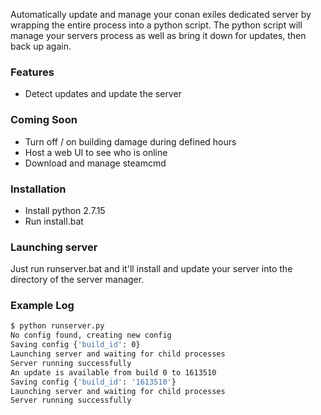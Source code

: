 Automatically update and manage your conan exiles dedicated server by wrapping the entire process into a python script. The python script will manage your servers process as well as bring it down for updates, then back up again.

### Features
 * Detect updates and update the server

### Coming Soon
 * Turn off / on building damage during defined hours
 * Host a web UI to see who is online
 * Download and manage steamcmd

### Installation
* Install python 2.7.15
* Run install.bat

### Launching server
Just run runserver.bat and it'll install and update your server into the directory of the server manager.

### Example Log
```sh
$ python runserver.py
No config found, creating new config
Saving config {'build_id': 0}
Launching server and waiting for child processes
Server running successfully
An update is available from build 0 to 1613510
Saving config {'build_id': '1613510'}
Launching server and waiting for child processes
Server running successfully
```